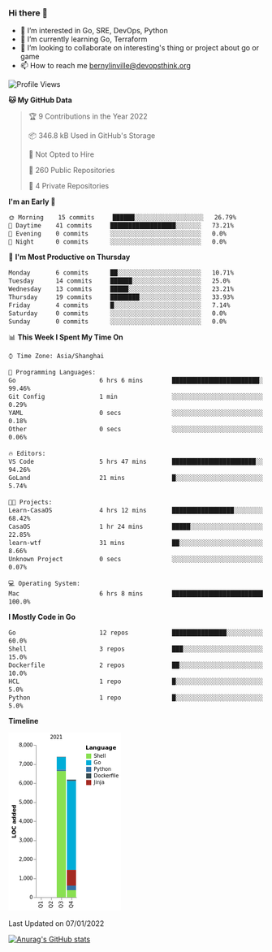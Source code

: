 ### Hi there 👋

- 👀 I’m interested in Go, SRE, DevOps, Python
- 🌱 I’m currently learning Go, Terraform
- 👯 I’m looking to collaborate on interesting's thing or project about go or game
- 📫 How to reach me bernylinville@devopsthink.org

<!--START_SECTION:waka-->
![Profile Views](http://img.shields.io/badge/Profile%20Views-0-blue)

**🐱 My GitHub Data** 

> 🏆 9 Contributions in the Year 2022
 > 
> 📦 346.8 kB Used in GitHub's Storage 
 > 
> 🚫 Not Opted to Hire
 > 
> 📜 260 Public Repositories 
 > 
> 🔑 4 Private Repositories  
 > 
**I'm an Early 🐤** 

```text
🌞 Morning    15 commits     ██████░░░░░░░░░░░░░░░░░░░   26.79% 
🌆 Daytime    41 commits     ██████████████████░░░░░░░   73.21% 
🌃 Evening    0 commits      ░░░░░░░░░░░░░░░░░░░░░░░░░   0.0% 
🌙 Night      0 commits      ░░░░░░░░░░░░░░░░░░░░░░░░░   0.0%

```
📅 **I'm Most Productive on Thursday** 

```text
Monday       6 commits      ██░░░░░░░░░░░░░░░░░░░░░░░   10.71% 
Tuesday      14 commits     ██████░░░░░░░░░░░░░░░░░░░   25.0% 
Wednesday    13 commits     █████░░░░░░░░░░░░░░░░░░░░   23.21% 
Thursday     19 commits     ████████░░░░░░░░░░░░░░░░░   33.93% 
Friday       4 commits      █░░░░░░░░░░░░░░░░░░░░░░░░   7.14% 
Saturday     0 commits      ░░░░░░░░░░░░░░░░░░░░░░░░░   0.0% 
Sunday       0 commits      ░░░░░░░░░░░░░░░░░░░░░░░░░   0.0%

```


📊 **This Week I Spent My Time On** 

```text
⌚︎ Time Zone: Asia/Shanghai

💬 Programming Languages: 
Go                       6 hrs 6 mins        ████████████████████████░   99.46% 
Git Config               1 min               ░░░░░░░░░░░░░░░░░░░░░░░░░   0.29% 
YAML                     0 secs              ░░░░░░░░░░░░░░░░░░░░░░░░░   0.18% 
Other                    0 secs              ░░░░░░░░░░░░░░░░░░░░░░░░░   0.06%

🔥 Editors: 
VS Code                  5 hrs 47 mins       ███████████████████████░░   94.26% 
GoLand                   21 mins             █░░░░░░░░░░░░░░░░░░░░░░░░   5.74%

🐱‍💻 Projects: 
Learn-CasaOS             4 hrs 12 mins       █████████████████░░░░░░░░   68.42% 
CasaOS                   1 hr 24 mins        █████░░░░░░░░░░░░░░░░░░░░   22.85% 
learn-wtf                31 mins             ██░░░░░░░░░░░░░░░░░░░░░░░   8.66% 
Unknown Project          0 secs              ░░░░░░░░░░░░░░░░░░░░░░░░░   0.07%

💻 Operating System: 
Mac                      6 hrs 8 mins        █████████████████████████   100.0%

```

**I Mostly Code in Go** 

```text
Go                       12 repos            ███████████████░░░░░░░░░░   60.0% 
Shell                    3 repos             ███░░░░░░░░░░░░░░░░░░░░░░   15.0% 
Dockerfile               2 repos             ██░░░░░░░░░░░░░░░░░░░░░░░   10.0% 
HCL                      1 repo              █░░░░░░░░░░░░░░░░░░░░░░░░   5.0% 
Python                   1 repo              █░░░░░░░░░░░░░░░░░░░░░░░░   5.0%

```


**Timeline**

![Chart not found](https://raw.githubusercontent.com/bernylinville/bernylinville/main/charts/bar_graph.png) 


 Last Updated on 07/01/2022
<!--END_SECTION:waka-->

[![Anurag's GitHub stats](https://github-readme-stats.vercel.app/api?username=bernylinville)](https://github.com/anuraghazra/github-readme-stats)


<!--
**kylechou-dunk/kylechou-dunk** is a ✨ _special_ ✨ repository because its `README.md` (this file) appears on your GitHub profile.

Here are some ideas to get you started:

- 🔭 I’m currently working on ...
- 🌱 I’m currently learning ...
- 👯 I’m looking to collaborate on ...
- 🤔 I’m looking for help with ...
- 💬 Ask me about ...
- 📫 How to reach me: ...
- 😄 Pronouns: ...
- ⚡ Fun fact: ...
-->
